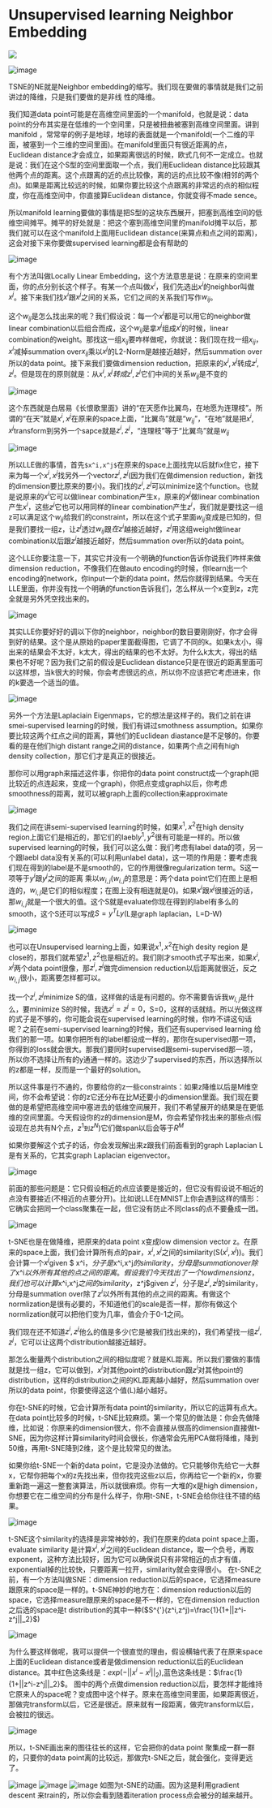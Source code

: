 # Unsupervised learning Neighbor Embedding

![](C:\Users\Liwei\Documents\GitHub\Leeml-Book\docs\chapter26\res\chapter26-0.png)

![image](res\chapter26-1.png)



TSNE的NE就是Neighbor embedding的缩写。我们现在要做的事情就是我们之前讲过的降维，只是我们要做的是非线 性的降维。

我们知道data point可能是在高维空间里面的一个manifold，也就是说：data point的分布其实是在低维的一个空间里，只是被扭曲被塞到高维空间里面。讲到manifold ，常常举的例子是地球，地球的表面就是一个manifold(一个二维的平面，被塞到一个三维的空间里面)。在manifold里面只有很近距离的点，Euclidean distance才会成立，如果距离很远的时候，欧式几何不一定成立。也就是说：我们在这个S型的空间里面取一个点，我们用Euclidean distance比较跟其他两个点的距离。这个点跟离的近的点比较像，离的远的点比较不像(相邻的两个点)。如果是距离比较远的时候，如果你要比较这个点跟离的非常远的点的相似程度，你在高维空间中，你直接算Euclidean distance，你就变得不made sence。

所以manifold learning要做的事情是把S型的这块东西展开，把塞到高维空间的低维空间摊平。摊平的好处就是：把这个塞到高维空间里的manifold摊平以后，那我们就可以在这个manifold上面用Euclidean distance(来算点和点之间的距离)，这会对接下来你要做supervised learning都是会有帮助的



![image](res\chapter26-2.png)



有个方法叫做Locally Linear Embedding，这个方法意思是说：在原来的空间里面，你的点分别长这个样子。有某一个点叫做$x^i$，我们先选出$x^i$的neighbor叫做$x^j$。接下来我们找$x^i$跟$x^j$之间的关系，它们之间的关系我们写作$w_{ij}$。

这个$w_{ij}$是怎么找出来的呢？我们假设说：每一个$x^i$都是可以用它的neighbor做linear combination以后组合而成，这个$w_{ij}$是拿$x^j$组成$x^i$的时候，linear combination的weight。那找这一组$x_{ij}$要咋样做呢，你就说：我们现在找一组$x_{ij}$，$x^i$减掉summation over$x_{ij}$乘以$x^j$的L2-Norm是越接近越好，然后summation over所以的data point。接下来我们要做dimension reduction，把原来的$x^i,x^j$转成$z^i,z^j$。但是现在的原则就是：从$x^i,x^j 转成 z^i,z^j$它们中间的关系$w_{ij}$是不变的



![image](res\chapter26-3.png)



这个东西就是白居易《长恨歌里面》讲的“在天愿作比翼鸟，在地愿为连理枝”。所谓的“在天”就是$x^i,x^j$在原来的space上面，“比翼鸟”就是“$w_{ij}$”，“在地”就是把$x^i,x^j$transform到另外一个sapce就是$z^i,z^j$，“连理枝”等于“比翼鸟”就是$w_{ij}$



![image](res\chapter26-4.png)



所以LLE做的事情，首先`$x^i,x^j$`在原来的space上面找完以后就fix住它，接下来为每一个$x^i,x^j$找另外一个vector$z^i,z^j$(因为我们在做dimension reduction，新找的dimension要比原来的要小)。我们找的$z^i,z^j$可以minimize这个function。也就是说原来的$x^i$它可以做linear combination产生x，原来的$x^j$做linear combination 产生$x^i$，这些$z^j$它也可以用同样的linear combination产生$z^i$，我们就是要找这一组z可以满足这个$w_{ij}$给我们的constraint，所以在这个式子里面$w_{ij}$变成是已知的，但是我们要找一组z，让$z^j$透过$w_{ij}$跟$在z^i$越接近越好，$z^j$用这组weight做linear combination以后跟$z^i$越接近越好，然后summation over所以的data point。


这个LLE你要注意一下，其实它并没有一个明确的function告诉你说我们咋样来做dimension reduction，不像我们在做auto encoding的时候，你learn出一个encoding的network，你input一个新的data point，然后你就得到结果。今天在LLE里面，你并没有找一个明确的function告诉我们，怎么样从一个x变到z，z完全就是另外凭空找出来的。

![image](res\chapter26-5.png)



其实LLE你要好好的调以下你的neighbor，neighbor的数目要刚刚好，你才会得到好的结果。这个是从原始的paper里面截得图，它调了不同的k。如果k太小，得出来的结果会不太好，k太大，得出的结果的也不太好。为什么k太大，得出的结果也不好呢？因为我们之前的假设是Euclidean distance只是在很近的距离里面可以这样想，当k很大的时候，你会考虑很远的点，所以你不应该把它考虑进来，你的k要选一个适当的值。

![image](res\chapter26-6.png)



另外一个方法是Laplaciain Eigenmaps，它的想法是这样子的。我们之前在讲smei-supervised learning的时候，我们有讲过smothness assumption。如果你要比较这两个红点之间的距离，算他们的Euclidean diastance是不足够的。你要看的是在他们high distant range之间的distance，如果两个点之间有high density collection，那它们才是真正的很接近。

那你可以用graph来描述这件事，你把你的data point construct成一个graph(把比较近的点连起来，变成一个graph)，你把点变成graph以后，你考虑smoothness的距离，就可以被graph上面的collection来approximate

![image](res\chapter26-7.png)



我们之间在讲semi-supervised learning的时候，如果$x^1,x^2$在high density region上面它们是相近的，那它们的laebl$y^1,y^2$很有可能是一样的。所以做supervised learning的时候，我们可以这么做：我们考虑有label data的项，另一个跟laebl data没有关系的(可以利用unlabel data)，这一项的作用是：要考虑我们现在得到的label是不是smooth的，它的作用很像regularization term。S这一项等于$y^i$跟$y^j$之间的距离 乘以$w_{i,j}$($w_{i,j}$的意思是：两个data point它们在图上是相连的，$w_{i,j}$是它们的相似程度；在图上没有相连就是0)。如果$x^i$跟$x^j$很接近的话，那$w_{i,j}$就是一个很大的值。这个S就是evaluate你现在得到的label有多么的smooth，这个S还可以写成$S=y^TLy$(L是graph laplacian，L=D-W)

![image](C:\Users\Liwei\Documents\GitHub\Leeml-Book\docs\chapter26\res\chapter26-8.png)



也可以在Unsupervised learning上面，如果说$x^1,x^2$在high desity region 是close的，那我们就希望$z^1,z^2$也是相近的。我们刚才smooth式子写出来，如果$x^i,x^j$两个data point很像，那$z^i,z^j$做完dimension reduction以后距离就很近，反之$w_{i,j}$很小，距离要怎样都可以。

找一个$z^i,z^j$minimize S的值，这样做的话是有问题的。你不需要告诉我$w_{i,j}$是什么，要minimize S的时候，我选$z^i=z^j=0$，S=0，这样的话就结。所以光做这样的式子是不够的，你可能会说在supervised learning的时候，你咋不讲这句话呢？之前在semi-supervised learning的时候，我们还有supervised learning 给我们的那一项。如果你把所有的label都设成一样的，那你在supervised那一项，你得到的loss就会很大。那我们要同时supervised跟semi-supervised那一项，所以你不选择让所有的y通通一样的。这边少了supervised的东西，所以选择所以的z都是一样，反而是一个最好的solution。

所以这件事是行不通的，你要给你的z一些constraints：如果z降维以后是M维空间，你不会希望说：你的z它还分布在比M还要小的dimension里面。我们现在要做的是希望把高维空间中塞进去的低维空间展开，我们不希望展开的结果是在更低维的空间里面。今天假设你的z的dimension是M，你会希望你找出来的那些点(假设现在总共有N个点，$z^1$`到`$z^N$)它们做span以后会等于$R^M$

如果你要解这个式子的话，你会发现解出来z跟我们前面看到的graph Laplacian L是有关系的，它其实graph Laplacian eigenvector。

![image](res\chapter26-9.png)





前面的那些问题是：它只假设相近的点应该要是接近的，但它没有假设说不相近的点没有要接近(不相近的点要分开)。比如说LLE在MNIST上你会遇到这样的情形：它确实会把同一个class聚集在一起，但它没有防止不同class的点不要叠成一团。

![image](res\chapter26-10.png)



t-SNE也是在做降维，把原来的data point x变成low dimension vector z。在原来的space上面，我们会计算所有点的pair，$x^i,x^j$之间的similarity(S($x^i,x^j$))。我们会计算一个$x^j$given $ x^i$，分子是$x^i,x^j$的similarity，分母是summation over除了$x^i$以外所有其他的点之间的距离。假设我们今天找出了一个low dimension z，我们也可以计算$x^i,x^j$之间的similarity，$z^j$given $z^i$，分子是$z^i,z^j$的similarity，分母是summation over除了$z^i$以外所有其他的点之间的距离。有做这个normlization是很有必要的，不知道他们的scale是否一样，那你有做这个normlization就可以把他们变为几率，值会介于0-1之间。

我们现在还不知道$z^i,z^j$他么的值是多少(它是被我们找出来的)，我们希望找一组$z^i,z^j$，它可以让这两个distribution越接近越好。

那怎么衡量两个distribution之间的相似度呢？就是KL距离。所以我们要做的事情就是找一组z，它可以做到，$x^i$对其他point的distribution跟$z^i$对其他point的distribution，这样的distribution之间的KL距离越小越好，然后summation over 所以的data point，你要使得这这个值(L)越小越好。




你在t-SNE的时候，它会计算所有data point的similarity，所以它的运算有点大。在data point比较多的时候，t-SNE比较麻烦。第一个常见的做法是：你会先做降维，比如说：你原来的dimension很大，你不会直接从很高的dimension直接做t-SNE，因为你这样计算similarity时间会很长，你通常会先用PCA做将降维，降到50维，再用t-SNE降到2维，这个是比较常见的做法。

如果你给t-SNE一个新的data point，它是没办法做的。它只能够你先给它一大群x，它帮你把每个x的z先找出来，但你找完这些z以后，你再给它一个新的x，你要重新跑一遍这一整套演算法，所以就很麻烦。你有一大堆的x是high dimension，你想要它在二维空间的分布是什么样子，你用t-SNE，t-SNE会给你往往不错的结果。

![image](res\chapter26-11.png)



t-SNE这个similarity的选择是非常神妙的，我们在原来的data point space上面，evaluate similarity 是计算$x^i,x^j$之间的Euclidean distance，取一个负号，再取exponent，这种方法比较好，因为它可以确保说只有非常相近的点才有值，exponential掉的比较快，只要距离一拉开，similarity就会变得很小。 在t-SNE之前，有一个方法叫做SNE：dimension reduction以后的space，它选择measure跟原来的space是一样的。t-SNE神妙的地方在：dimension reduction以后的space，它选择measure跟原来的space是不一样的，它在dimension reduction之后选的space是t distribution的其中一种($S^{'}(z^i,z^j)=\frac{1}{1+||z^i-z^j||_2}$)



![image](res\chapter26-12.png)

为什么要这样做呢，我可以提供一个很直觉的理由，假设横轴代表了在原来space上面的Euclidean distance或者是做dimension reduction以后的Euclidean distance。其中红色这条线是：$exp(-||x^i-x^j||_2)$,蓝色这条线是：$\frac{1}{1+||z^i-z^j||_2}$。 图中的两个点做dimension reduction以后，要怎样才能维持它原来人的space呢？变成图中这个样子。原来在高维空间里面，如果距离很近，那做完transform以后，它还是很近。原来就有一段距离，做完transform以后，会被拉的很远。



![image](res\chapter26-13.png)



所以，t-SNE画出来的图往往长的这样，它会把你的data point 聚集成一群一群的，只要你的data point离的比较远，那做完t-SNE之后，就会强化，变得更远了。

![image](res\chapter26-14.png)
![image](res\chapter26-15.png)
![image](res\chapter26-16.png)
如图为t-SNE的动画。因为这是利用gradient descent 来train的，所以你会看到随着iteration process点会被分的越来越开。

















